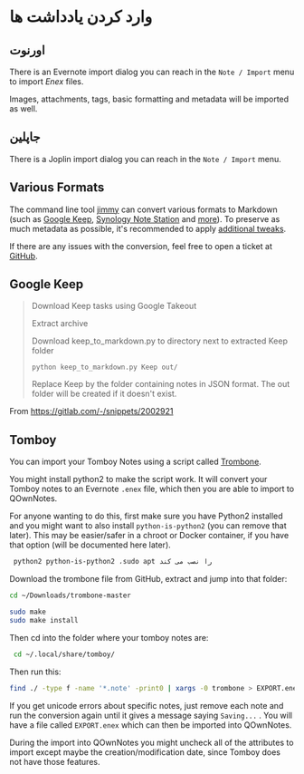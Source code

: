 # وارد کردن یادداشت ها

## اورنوت

There is an Evernote import dialog you can reach in the `Note / Import` menu to import _Enex_ files.

Images, attachments, tags, basic formatting and metadata will be imported as well.

## جاپلین

There is a Joplin import dialog you can reach in the `Note / Import` menu.

## Various Formats

The command line tool [jimmy](https://github.com/marph91/jimmy) can convert various formats to Markdown (such as [Google Keep](https://marph91.github.io/jimmy/formats/google_keep/), [Synology Note Station](https://marph91.github.io/jimmy/formats/synology_note_station/) and [more](https://marph91.github.io/jimmy/)). To preserve as much metadata as possible, it's recommended to apply [additional tweaks](https://marph91.github.io/jimmy/import_instructions/#qownnotes).

If there are any issues with the conversion, feel free to open a ticket at [GitHub](https://github.com/marph91/jimmy/issues).

## Google Keep

> Download Keep tasks using Google Takeout
>
> Extract archive
>
> Download keep_to_markdown.py to directory next to extracted Keep folder
>
>     python keep_to_markdown.py Keep out/
>
> Replace Keep by the folder containing notes in JSON format. The out folder will be created if it doesn't exist.

From <https://gitlab.com/-/snippets/2002921>

## Tomboy

You can import your Tomboy Notes using a script called [Trombone](https://github.com/samba/trombone).

You might install python2 to make the script work. It will convert your Tomboy notes to an Evernote `.enex` file, which then you are able to import to QOwnNotes.

For anyone wanting to do this, first make sure you have Python2 installed and you might want to also install `python-is-python2` (you can remove that later). This may be easier/safer in a chroot or Docker container, if you have that option (will be documented here later).

```bash
 python2 python-is-python2 ،sudo apt را نصب می کند
```

Download the trombone file from GitHub, extract and jump into that folder:

```bash
cd ~/Downloads/trombone-master

sudo make
sudo make install
```

Then cd into the folder where your tomboy notes are:

```bash
 cd ~/.local/share/tomboy/
```

Then run this:

```bash
find ./ -type f -name '*.note' -print0 | xargs -0 trombone > EXPORT.enex
```

If you get unicode errors about specific notes, just remove each note and run the conversion again until it gives a message saying `Saving...` . You will have a file called `EXPORT.enex` which can then be imported into QOwnNotes.

During the import into QOwnNotes you might uncheck all of the attributes to import except maybe the creation/modification date, since Tomboy does not have those features.
